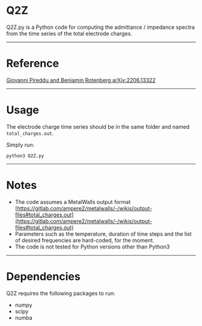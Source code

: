 Q2Z
==========

Q2Z.py is a Python code for computing the admittance / impedance spectra from the time series of the total electrode charges.

---
# Reference

[Giovanni Pireddu and Benjamin Rotenberg,arXiv:2206.13322](https://doi.org/10.48550/arXiv.2206.13322)

---
# Usage
The electrode charge time series should be in the same folder and named ```total_charges.out```. 

Simply run:

```python3 Q2Z.py```

---
# Notes
* The code assumes a MetalWalls output format [https://gitlab.com/ampere2/metalwalls/-/wikis/output-files#total_charges.out](https://gitlab.com/ampere2/metalwalls/-/wikis/output-files#total_charges.out)
* Parameters such as the temperature, duration of time steps and the list of desired frequencies are hard-coded, for the moment.
* The code is not tested for Python versions other than Python3

---
# Dependencies
Q2Z requires the following packages to run:
* numpy
* scipy
* numba
